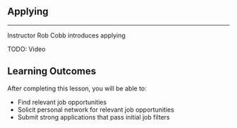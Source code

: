 ## Applying

---

<aside>
  Instructor Rob Cobb introduces applying
</aside>

TODO: Video

## **Learning Outcomes**

After completing this lesson, you will be able to:

- Find relevant job opportunities
- Solicit personal network for relevant job opportunities
- Submit strong applications that pass initial job filters
